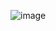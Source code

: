 ![image](https://github.com/eatteer/angular-miscellaneous/assets/55556476/507b2bc1-3648-4f97-8c94-01b75f2a10cb)
